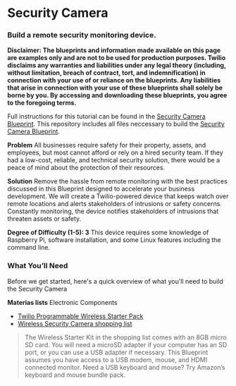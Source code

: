 # Security Camera
### Build a remote security monitoring device.

**Disclaimer: The blueprints and information made available on this page are examples only and are not to be used for production purposes. Twilio disclaims any warranties and liabilities under any legal theory (including, without limitation, breach of contract, tort, and indemnification) in connection with your use of or reliance on the blueprints. Any liabilities that arise in connection with your use of these blueprints shall solely be borne by you. By accessing and downloading these blueprints, you agree to the foregoing terms.**

Full instructions for this tutorial can be found in the [Security Camera Blueprint](https://www.twilio.com/wireless/blueprints/security-camera/). This repository includes all files neccessary to build the [Security Camera Blueprint](https://www.twilio.com/wireless/blueprints/security-camera/).

**Problem** All businesses require safety for their property, assets, and employees, but most cannot afford or rely on a hired security team. If they had a low-cost, reliable, and technical security solution, there would be a peace of mind about the protection of their resources.


**Solution** Remove the hassle from remote monitoring with the best practices discussed in this Blueprint designed to accelerate your business development. We will create a Twilio-powered device that keeps watch over remote locations and alerts stakeholders of intrusions or safety concerns. Constantly monitoring, the device notifies stakeholders of intrusions that threaten assets or safety.


**Degree of Difficulty (1-5): 3**  This device requires some knowledge of Raspberry Pi, software installation, and some Linux features including the command line.

### What You’ll Need

Before we get started, here's a quick overview of what you'll need to build the Security Camera

**Materias lists**
Electronic Components
* [Twilio Programmable Wireless Starter Pack](https://www.twilio.com/console/wireless/sims/orders/new)
* [Wireless Security Camera shopping list](https://www.amazon.com/gp/registry/wishlist/31BE0GL8116HE/ref=cm_wl_rlist_create)

> The Wireless Starter Kit in the shopping list comes with an 8GB micro SD card. You will need a microSD adapter if your computer has an SD port, or you can use a USB adapter if necessary. This Blueprint assumes you have access to a USB modem, mouse, and HDMI connected monitor. Need a USB keyboard and mouse? Try Amazon’s keyboard and mouse bundle pack.

